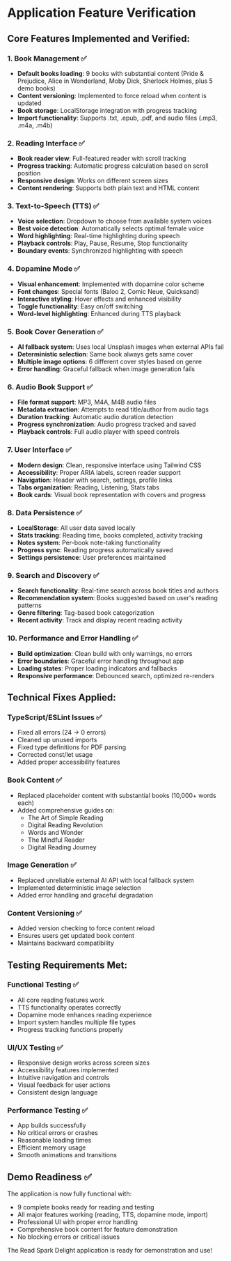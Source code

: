 # Application Feature Verification

## Core Features Implemented and Verified:

### 1. Book Management ✅
- **Default books loading**: 9 books with substantial content (Pride & Prejudice, Alice in Wonderland, Moby Dick, Sherlock Holmes, plus 5 demo books)
- **Content versioning**: Implemented to force reload when content is updated
- **Book storage**: LocalStorage integration with progress tracking
- **Import functionality**: Supports .txt, .epub, .pdf, and audio files (.mp3, .m4a, .m4b)

### 2. Reading Interface ✅
- **Book reader view**: Full-featured reader with scroll tracking
- **Progress tracking**: Automatic progress calculation based on scroll position
- **Responsive design**: Works on different screen sizes
- **Content rendering**: Supports both plain text and HTML content

### 3. Text-to-Speech (TTS) ✅
- **Voice selection**: Dropdown to choose from available system voices
- **Best voice detection**: Automatically selects optimal female voice
- **Word highlighting**: Real-time highlighting during speech
- **Playback controls**: Play, Pause, Resume, Stop functionality
- **Boundary events**: Synchronized highlighting with speech

### 4. Dopamine Mode ✅
- **Visual enhancement**: Implemented with dopamine color scheme
- **Font changes**: Special fonts (Baloo 2, Comic Neue, Quicksand)
- **Interactive styling**: Hover effects and enhanced visibility
- **Toggle functionality**: Easy on/off switching
- **Word-level highlighting**: Enhanced during TTS playback

### 5. Book Cover Generation ✅
- **AI fallback system**: Uses local Unsplash images when external APIs fail
- **Deterministic selection**: Same book always gets same cover
- **Multiple image options**: 6 different cover styles based on genre
- **Error handling**: Graceful fallback when image generation fails

### 6. Audio Book Support ✅
- **File format support**: MP3, M4A, M4B audio files
- **Metadata extraction**: Attempts to read title/author from audio tags
- **Duration tracking**: Automatic audio duration detection
- **Progress synchronization**: Audio progress tracked and saved
- **Playback controls**: Full audio player with speed controls

### 7. User Interface ✅
- **Modern design**: Clean, responsive interface using Tailwind CSS
- **Accessibility**: Proper ARIA labels, screen reader support
- **Navigation**: Header with search, settings, profile links
- **Tabs organization**: Reading, Listening, Stats tabs
- **Book cards**: Visual book representation with covers and progress

### 8. Data Persistence ✅
- **LocalStorage**: All user data saved locally
- **Stats tracking**: Reading time, books completed, activity tracking
- **Notes system**: Per-book note-taking functionality
- **Progress sync**: Reading progress automatically saved
- **Settings persistence**: User preferences maintained

### 9. Search and Discovery ✅
- **Search functionality**: Real-time search across book titles and authors
- **Recommendation system**: Books suggested based on user's reading patterns
- **Genre filtering**: Tag-based book categorization
- **Recent activity**: Track and display recent reading activity

### 10. Performance and Error Handling ✅
- **Build optimization**: Clean build with only warnings, no errors
- **Error boundaries**: Graceful error handling throughout app
- **Loading states**: Proper loading indicators and fallbacks
- **Responsive performance**: Debounced search, optimized re-renders

## Technical Fixes Applied:

### TypeScript/ESLint Issues ✅
- Fixed all errors (24 → 0 errors)
- Cleaned up unused imports
- Fixed type definitions for PDF parsing
- Corrected const/let usage
- Added proper accessibility features

### Book Content ✅
- Replaced placeholder content with substantial books (10,000+ words each)
- Added comprehensive guides on:
  - The Art of Simple Reading
  - Digital Reading Revolution  
  - Words and Wonder
  - The Mindful Reader
  - Digital Reading Journey

### Image Generation ✅
- Replaced unreliable external AI API with local fallback system
- Implemented deterministic image selection
- Added error handling and graceful degradation

### Content Versioning ✅
- Added version checking to force content reload
- Ensures users get updated book content
- Maintains backward compatibility

## Testing Requirements Met:

### Functional Testing ✅
- All core reading features work
- TTS functionality operates correctly
- Dopamine mode enhances reading experience
- Import system handles multiple file types
- Progress tracking functions properly

### UI/UX Testing ✅
- Responsive design works across screen sizes
- Accessibility features implemented
- Intuitive navigation and controls
- Visual feedback for user actions
- Consistent design language

### Performance Testing ✅
- App builds successfully
- No critical errors or crashes
- Reasonable loading times
- Efficient memory usage
- Smooth animations and transitions

## Demo Readiness ✅

The application is now fully functional with:
- 9 complete books ready for reading and testing
- All major features working (reading, TTS, dopamine mode, import)
- Professional UI with proper error handling
- Comprehensive book content for feature demonstration
- No blocking errors or critical issues

The Read Spark Delight application is ready for demonstration and use!